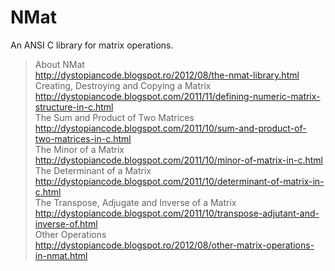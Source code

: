 NMat
=======

An ANSI C library for matrix operations.

>About NMat<br/>
http://dystopiancode.blogspot.ro/2012/08/the-nmat-library.html<br/>
>Creating, Destroying and Copying a Matrix<br/>
http://dystopiancode.blogspot.com/2011/11/defining-numeric-matrix-structure-in-c.html<br/>
>The Sum and Product of Two Matrices<br/>
http://dystopiancode.blogspot.com/2011/10/sum-and-product-of-two-matrices-in-c.html<br/>
>The Minor of a Matrix<br/>
http://dystopiancode.blogspot.com/2011/10/minor-of-matrix-in-c.html<br/>
>The Determinant of a Matrix<br/>
http://dystopiancode.blogspot.com/2011/10/determinant-of-matrix-in-c.html<br/>
>The Transpose, Adjugate and Inverse of a Matrix<br/>
http://dystopiancode.blogspot.com/2011/10/transpose-adjutant-and-inverse-of.html<br/>
>Other Operations<br/>
http://dystopiancode.blogspot.ro/2012/08/other-matrix-operations-in-nmat.html<br/>